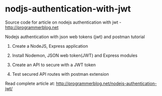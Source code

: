 # nodjs-authentication-with-jwt
Source code for article on nodejs authentication with jwt - http://programmerblog.net


Nodejs authentication with json web tokens (jwt) and postman tutorial


1. Create a NodeJS, Express application

2. Install Nodemon, JSON web token(JWT) and Express modules

3. Create an API to secure with a JWT token

4. Test secured API routes with postman extension

Read complete article at: http://programmerblog.net/nodejs-authentication-jwt/
